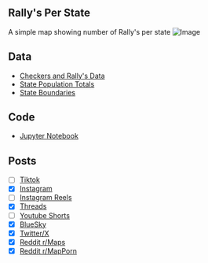 ## Rally's Per State
A simple map showing number of Rally's per state
![Image](https://drive.google.com/uc?export=view&id=1ZGyF8wFjX3wuGiOgBJ6zA9ZLw2Wu9LE4)

## Data
* [Checkers and Rally's Data](https://locations.checkersandrallys.com/)
* [State Population Totals](https://www.census.gov/data/tables/time-series/demo/popest/2020s-state-total.html)
* [State Boundaries](https://www.census.gov/geographies/mapping-files/time-series/geo/carto-boundary-file.html)

## Code
* [Jupyter Notebook](FormatData.ipynb)

## Posts
- [ ] [Tiktok]()
- [x] [Instagram](https://www.instagram.com/p/DI4UPrET3O9/)
- [ ] [Instagram Reels]()
- [x] [Threads](https://www.threads.com/@vinemapper/post/DI4UQP8Tkf9)
- [ ] [Youtube Shorts]()
- [x] [BlueSky](https://bsky.app/profile/vinemapper.bsky.social/post/3lnnupei3ik2w)
- [x] [Twitter/X](https://x.com/VineMapper/status/1915838295952789558)
- [x] [Reddit r/Maps](https://www.reddit.com/r/Maps/comments/1k7ribz/rallys_per_state/)
- [x] [Reddit r/MapPorn](https://www.reddit.com/r/MapPorn/comments/1k7rhzz/rallys_per_state/)
